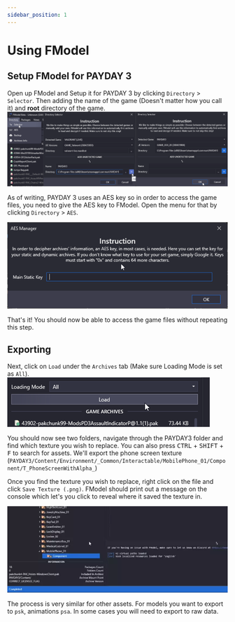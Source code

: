 ```yaml
---
sidebar_position: 1
---
```


# Using FModel

## Setup FModel for PAYDAY 3
Open up FModel and Setup it for PAYDAY 3 by clicking `Directory` > `Selector`.
Then adding the name of the game (Doesn't matter how you call it) and **root** directory of the game.
![Setup Game](assets/fmodel-1.png)

As of writing, PAYDAY 3 uses an AES key so in order to access the game files, you need to give the AES key to FModel.
Open the menu for that by clicking `Directory` > `AES`.

![Setup AES Key](assets/fmodel-2.png)

That's it! You should now be able to access the game files without repeating this step.

## Exporting

Next, click on `Load` under the `Archives` tab (Make sure Loading Mode is set as `All`).
![Load Packages](assets/fmodel-3.png)

You should now see two folders, navigate through the PAYDAY3 folder and find which texture you wish to replace.
You can also press <kbd>CTRL</kbd> + <kbd>SHIFT</kbd> + <kbd>F</kbd> to search for assets.
We'll export the phone screen texture (`PAYDAY3/Content/Environment/_Common/Interactable/MobilePhone_01/Component/T_PhoneScreenWithAlpha_`) 

Once you find the texture you wish to replace, right click on the file and click `Save Texture (.png)`.
FModel should print out a message on the console which let's you click to reveal where it saved the texture in.

![Export Asset](assets/fmodel-4.webp)

The process is very similar for other assets. For models you want to export to `psk`, animations `psa`.
In some cases you will need to export to raw data.